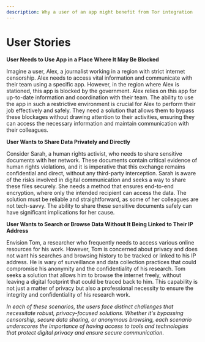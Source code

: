 ```yaml
---
description: Why a user of an app might benefit from Tor integration
---
```


# User Stories



**User Needs to Use App in a Place Where It May Be Blocked**

Imagine a user, Alex, a journalist working in a region with strict internet censorship. Alex needs to access vital information and communicate with their team using a specific app. However, in the region where Alex is stationed, this app is blocked by the government. Alex relies on this app for up-to-date information and coordination with their team. The ability to use the app in such a restrictive environment is crucial for Alex to perform their job effectively and safely. They need a solution that allows them to bypass these blockages without drawing attention to their activities, ensuring they can access the necessary information and maintain communication with their colleagues.

**User Wants to Share Data Privately and Directly**

Consider Sarah, a human rights activist, who needs to share sensitive documents with her network. These documents contain critical evidence of human rights violations, and it is imperative that this exchange remains confidential and direct, without any third-party interception. Sarah is aware of the risks involved in digital communication and seeks a way to share these files securely. She needs a method that ensures end-to-end encryption, where only the intended recipient can access the data. The solution must be reliable and straightforward, as some of her colleagues are not tech-savvy. The ability to share these sensitive documents safely can have significant implications for her cause.

**User Wants to Search or Browse Data Without It Being Linked to Their IP Address**

Envision Tom, a researcher who frequently needs to access various online resources for his work. However, Tom is concerned about privacy and does not want his searches and browsing history to be tracked or linked to his IP address. He is wary of surveillance and data collection practices that could compromise his anonymity and the confidentiality of his research. Tom seeks a solution that allows him to browse the internet freely, without leaving a digital footprint that could be traced back to him. This capability is not just a matter of privacy but also a professional necessity to ensure the integrity and confidentiality of his research work.

_In each of these scenarios, the users face distinct challenges that necessitate robust, privacy-focused solutions. Whether it's bypassing censorship, secure data sharing, or anonymous browsing, each scenario underscores the importance of having access to tools and technologies that protect digital privacy and ensure secure communication._
